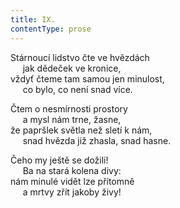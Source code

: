 ```yaml
---
title: IX.
contentType: prose
---
```


Stárnoucí lidstvo čte ve hvězdách  
     jak dědeček ve kronice,  
vždyť čteme tam samou jen minulost,  
     co bylo, co není snad více.

Čtem o nesmírnosti prostory  
     a mysl nám trne, žasne,  
že papršlek světla než sletí k nám,  
     snad hvězda již zhasla, snad hasne.

Čeho my ještě se dožili!  
     Ba na stará kolena divy:  
nám minulé vidět lze přítomně  
     a mrtvy zřít jakoby živy!
